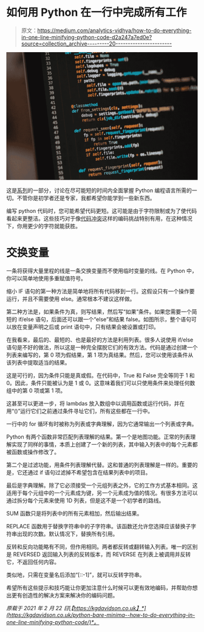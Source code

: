 # 如何用 Python 在一行中完成所有工作

> 原文：<https://medium.com/analytics-vidhya/how-to-do-everything-in-one-line-minifying-python-code-d2a247a7ed0e?source=collection_archive---------20----------------------->

![](img/4d620e6b25783e1aff6d469c73f2dc52.png)

这是[系列](https://kgdavidson.co.uk/category/python-bare-minima/)的一部分，讨论在尽可能短的时间内全面掌握 Python 编程语言所需的一切。不管你是初学者还是专家，我都希望你能学到一些新东西。

编写 python 代码时，您可能希望代码更短。这可能是由于字符限制或为了使代码看起来更整洁。这些技巧对于像[代码冲突](https://www.codingame.com/home)这样的编码挑战特别有用，在这种情况下，你用更少的字符就能获胜。

# 交换变量

一条将获得大量里程的线是一条交换变量而不使用临时变量的线。在 Python 中，你可以简单地使用多重赋值符号。

缩小 IF 语句的第一种方法是简单地将所有代码移到一行。这假设只有一个操作要运行，并且不需要使用 else。通常根本不建议这样做。

第二种方法是，如果条件为真，则写结果，然后写“如果”条件。如果您需要一个简短的 if/else 语句，后面还可以跟一个“else”和结果 false。如图所示，整个语句可以放在变量声明之后或 print 语句中，只有结果会被设置或打印。

在我看来，最后的、最短的、也是最好的方法是利用列表。很多人说使用 if/else 语句是不好的做法，所以这是一种完全摆脱它们的有效方法。代码是通过创建一个列表来编写的，第 0 项为假结果，第 1 项为真结果。然后，您可以使用该条件从该列表中提取适当的结果。

这是可行的，因为条件只能是真或假。在代码中，True 和 False 完全等同于 1 和 0。因此，条件只能被认为是 1 或 0。这意味着我们可以只使用条件来处理任何数组中的第 0 项或第 1 项。

这甚至可以更进一步，将 lambdas 放入数组中以调用函数或运行代码，并在用“()”运行它们之前通过条件寻址它们，所有这些都在一行中。

一行中的 for 循环有时被称为列表或字典理解，因为它通常输出一个列表或字典。

Python 有两个函数非常匹配列表理解的结果。第一个是地图功能。正常的列表理解实现了同样的事情，本质上创建了一个新的列表，其中输入列表中的每个元素都被函数或操作修改了。

第二个是过滤功能，用条件列表理解代替。这和普通的列表理解是一样的。重要的是，它还通过 if 语句过滤掉不希望包含在结果列表中的项目。

最后是字典理解。除了它必须接受一个元组列表之外，它的工作方式基本相同。这适用于每个元组中的一个元素成为键，另一个元素成为值的情况。有很多方法可以通过拆分每个元素来使用 1D 列表，但是这不是一个初学者的路线。

SUM 函数只是将列表中的所有元素相加，然后输出结果。

REPLACE 函数用于替换字符串中的子字符串。该函数还允许您选择应该替换子字符串出现的次数。默认情况下，替换所有引用。

反转和反向功能略有不同，但作用相同。两者都反转或翻转输入列表。唯一的区别是 REVERSED 返回输入列表的反转版本，而 REVERSE 在列表上被调用并反转它，不返回任何内容。

类似地，只需在变量名后添加“[::-1]”，就可以反转字符串。

希望所有这些提示和技巧能让你更加注意什么时候可以更有效地编码，并帮助你想出更有创造性的解决方案来解决你的编码问题。

*原载于 2021 年 2 月 22 日*[*【https://kgdavidson.co.uk】*](https://kgdavidson.co.uk/python-bare-minima--how-to-do-everything-in-one-line-minifying-python-code/)*。*